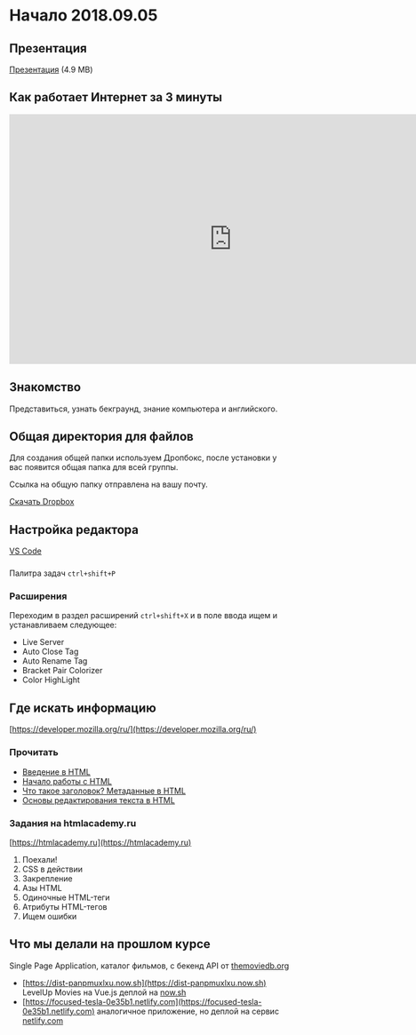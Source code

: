 # Начало 2018.09.05

## Презентация

[Презентация](static/01-intro.pdf) (4.9 MB)

## Как работает Интернет за 3 минуты

<iframe width="800" height="450" src="https://www.youtube.com/embed/qEdv_pem-JM" frameborder="0" allow="autoplay; encrypted-media" allowfullscreen></iframe>

## Знакомство

Представиться, узнать бекграунд, знание компьютера и английского.

## Общая директория для файлов

Для создания общей папки используем Дропбокс, после установки у вас появится общая папка для всей группы.

Ссылка на общую папку отправлена на вашу почту.

[Скачать Dropbox](https://www.dropbox.com/install)

## Настройка редактора

[VS Code](https://code.visualstudio.com)

### 
Палитра задач `ctrl+shift+P`

### Расширения

Переходим в раздел расширений `ctrl+shift+X` и в поле ввода ищем и устанавливаем следующее:

- Live Server
- Auto Close Tag
- Auto Rename Tag
- Bracket Pair Colorizer
- Color HighLight


## Где искать информацию

[https://developer.mozilla.org/ru/](https://developer.mozilla.org/ru/)

### Прочитать

- [Введение в HTML](https://developer.mozilla.org/ru/docs/Learn/HTML/%D0%92%D0%B2%D0%B5%D0%B4%D0%B5%D0%BD%D0%B8%D0%B5_%D0%B2_HTML)
- [Начало работы с HTML](https://developer.mozilla.org/ru/docs/Learn/HTML/%D0%92%D0%B2%D0%B5%D0%B4%D0%B5%D0%BD%D0%B8%D0%B5_%D0%B2_HTML/%D0%9D%D0%B0%D1%87%D0%B0%D0%BB%D0%BE_%D1%80%D0%B0%D0%B1%D0%BE%D1%82%D1%8B)
- [Что такое заголовок? Метаданные в HTML](https://developer.mozilla.org/ru/docs/Learn/HTML/%D0%92%D0%B2%D0%B5%D0%B4%D0%B5%D0%BD%D0%B8%D0%B5_%D0%B2_HTML/The_head_metadata_in_HTML)
- [Основы редактирования текста в HTML](https://developer.mozilla.org/ru/docs/Learn/HTML/%D0%92%D0%B2%D0%B5%D0%B4%D0%B5%D0%BD%D0%B8%D0%B5_%D0%B2_HTML/HTML_text_fundamentals)

### Задания на htmlacademy.ru
[https://htmlacademy.ru](https://htmlacademy.ru)

1. Поехали!
2. CSS в действии
3. Закрепление
4. Азы HTML
5. Одиночные HTML-теги
6. Атрибуты HTML-тегов
7. Ищем ошибки

## Что мы делали на прошлом курсе

Single Page Application, каталог фильмов, с бекенд API от [themoviedb.org](https://www.themoviedb.org/)

- [https://dist-panpmuxlxu.now.sh](https://dist-panpmuxlxu.now.sh) LevelUp Movies на Vue.js деплой на [now.sh](https://now.sh)
- [https://focused-tesla-0e35b1.netlify.com](https://focused-tesla-0e35b1.netlify.com) аналогичное приложение, но деплой на сервис [netlify.com](https://netlify.com)
